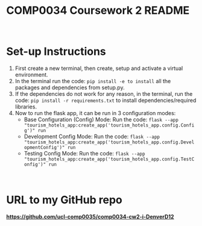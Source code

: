 # COMP0034 Coursework 2 README


<br/>

# **Set-up Instructions**
1. First create a new terminal, then create, setup and activate a virtual environment.
2. In the terminal run the code: `pip install -e to install` all the packages and dependencies from setup.py. 
3. If the dependencies do not work for any reason, in the terminal, run the code: `pip install -r requirements.txt` to install dependencies/required libraries.
4. Now to run the flask app, it can be run in 3 configuration modes:  
   - Base Configuration (Config) Mode: Run the code: `flask --app "tourism_hotels_app:create_app('tourism_hotels_app.config.Config')" run`
   - Development Config Mode: Run the code: `flask --app "tourism_hotels_app:create_app('tourism_hotels_app.config.DevelopmentConfig')" run `
   - Testing Config Mode: Run the code: `flask --app "tourism_hotels_app:create_app('tourism_hotels_app.config.TestConfig')" run`

<br/>

# **URL to my GitHub repo**
**https://github.com/ucl-comp0035/comp0034-cw2-i-DenverD12**